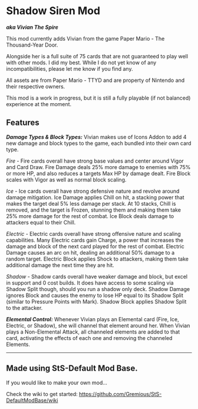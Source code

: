 # Shadow Siren Mod

_**aka Vivian The Spire**_


This mod currently adds Vivian from the game Paper Mario - The Thousand-Year Door.

Alongside her is a full suite of 75 cards that are not guaranteed to play well with other mods. I did my best. While I do not yet know of any incompatibilities, please let me know if you find any.

All assets are from Paper Mario - TTYD and are property of Nintendo and their respective owners. 

This mod is a work in progress, but it is still a fully playable (if not balanced) experience at the moment.

Features
---

_**Damage Types & Block Types:**_ 
Vivian makes use of Icons Addon to add 4 new damage and block types to the game, each bundled into their own card type.

_Fire_ - Fire cards overall have strong base values and center around Vigor and Card Draw. Fire Damage deals 25% more damage to enemies with 75% or more HP, and also reduces a targets Max HP by damage dealt. Fire Block scales with Vigor as well as normal block scaling.

_Ice_ - Ice cards overall have strong defensive nature and revolve around damage mitigation. Ice Damage applies Chill on hit, a stacking power that makes the target deal 5% less damage per stack. At 10 stacks, Chill is removed, and the target is Frozen, stunning them and making them take 25% more damage for the rest of combat. Ice Block deals damage to attackers equal to their Chill.

_Electric_ - Electric cards overall have strong offensive nature and scaling capabilities. Many Electric cards gain Charge, a power that increases the damage and block of the next card played for the rest of combat. Electric Damage causes an arc on hit, dealing an additional 50% damage to a random target. Electric Block applies Shock to attackers, making them take additional damage the next time they are hit.

_Shadow_ - Shadow cards overall have weaker damage and block, but excel in support and 0 cost builds. It does have access to some scaling via Shadow Split though, should you run a shadow only deck. Shadow Damage ignores Block and causes the enemy to lose HP equal to its Shadow Split (similar to Pressure Points with Mark). Shadow Block applies Shadow Split to the attacker.

_**Elemental Control:**_ 
Whenever Vivian plays an Elemental card (Fire, Ice, Electric, or Shadow), she will channel that element around her. When Vivian plays a Non-Elemental Attack, all channeled elements are added to that card, activating the effects of each one and removing the channeled Elements. 


---

Made using StS-Default Mod Base.
---

If you would like to make your own mod...

Check the wiki to get started: https://github.com/Gremious/StS-DefaultModBase/wiki
